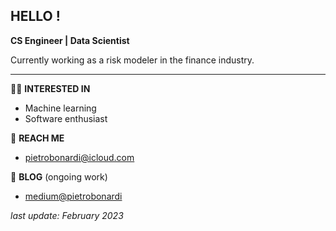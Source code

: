 ## HELLO !

**CS Engineer | Data Scientist**

Currently working as a risk modeler in the finance industry.

---
🕺🏻 **INTERESTED IN**  
- Machine learning
- Software enthusiast

🤝 **REACH ME**
- pietrobonardi@icloud.com 

💬 **BLOG** (ongoing work)
- [medium@pietrobonardi](https://medium.com/@pietrobonardi)


_last update: February 2023_
